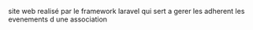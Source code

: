 site web realisé par le framework laravel qui sert a gerer les adherent les evenements d une association
